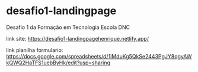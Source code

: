 # desafio1-landingpage
Desafio 1 da Formação em Tecnologia Escola DNC

link site: https://desafio1-landingpagehenrique.netlify.app/

link planilha formulario: https://docs.google.com/spreadsheets/d/1lMduKg5QkSe2443PgJY8qgyAWkQWQ2HaTFS1uebByHk/edit?usp=sharing
